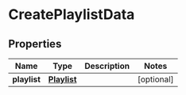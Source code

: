 
# CreatePlaylistData

## Properties

Name | Type | Description | Notes
------------ | ------------- | ------------- | -------------
**playlist** | [**Playlist**](Playlist.md) |  |  [optional]



